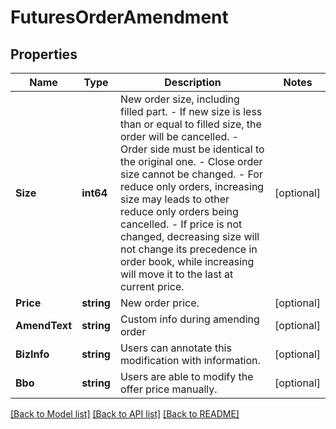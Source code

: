 # FuturesOrderAmendment

## Properties

Name | Type | Description | Notes
------------ | ------------- | ------------- | -------------
**Size** | **int64** | New order size, including filled part.  - If new size is less than or equal to filled size, the order will be cancelled. - Order side must be identical to the original one. - Close order size cannot be changed. - For reduce only orders, increasing size may leads to other reduce only orders being cancelled. - If price is not changed, decreasing size will not change its precedence in order book, while increasing will move it to the last at current price. | [optional] 
**Price** | **string** | New order price. | [optional] 
**AmendText** | **string** | Custom info during amending order | [optional] 
**BizInfo** | **string** | Users can annotate this modification with information. | [optional] 
**Bbo** | **string** | Users are able to modify the offer price manually. | [optional] 

[[Back to Model list]](../README.md#documentation-for-models) [[Back to API list]](../README.md#documentation-for-api-endpoints) [[Back to README]](../README.md)


